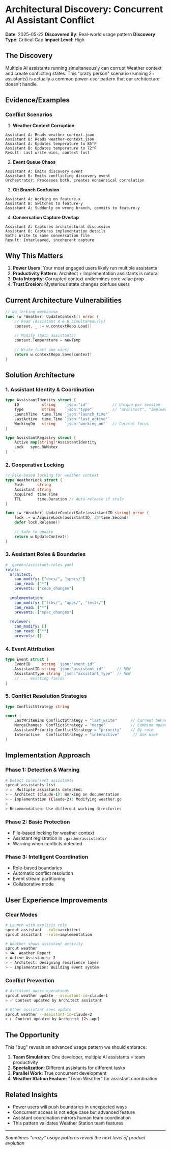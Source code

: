 # Architectural Discovery: Concurrent AI Assistant Conflict

**Date**: 2025-05-22
**Discovered By**: Real-world usage pattern
**Discovery Type**: Critical Gap
**Impact Level**: High

## The Discovery

Multiple AI assistants running simultaneously can corrupt Weather context and create conflicting states. This "crazy person" scenario (running 2+ assistants) is actually a common power-user pattern that our architecture doesn't handle.

## Evidence/Examples

### Conflict Scenarios

1. **Weather Context Corruption**
```
Assistant A: Reads weather-context.json
Assistant B: Reads weather-context.json
Assistant A: Updates temperature to 85°F
Assistant B: Updates temperature to 72°F
Result: Last write wins, context lost
```

2. **Event Queue Chaos**
```
Assistant A: Emits discovery event
Assistant B: Emits conflicting discovery event
Orchestrator: Processes both, creates nonsensical correlation
```

3. **Git Branch Confusion**
```
Assistant A: Working on feature-x
Assistant B: Switches to feature-y
Assistant A: Suddenly on wrong branch, commits to feature-y
```

4. **Conversation Capture Overlap**
```
Assistant A: Captures architectural discussion
Assistant B: Captures implementation details
Both: Write to same conversation file
Result: Interleaved, incoherent capture
```

## Why This Matters

1. **Power Users**: Your most engaged users likely run multiple assistants
2. **Productivity Pattern**: Architect + Implementation assistants is natural
3. **Data Integrity**: Corrupted context undermines core value prop
4. **Trust Erosion**: Mysterious state changes confuse users

## Current Architecture Vulnerabilities

```go
// No locking mechanism
func (w *Weather) UpdateContext() error {
    // Read (Assistant A & B simultaneously)
    context, _ := w.contextRepo.Load()
    
    // Modify (Both assistants)
    context.Temperature = newTemp
    
    // Write (Last one wins)
    return w.contextRepo.Save(context)
}
```

## Solution Architecture

### 1. Assistant Identity & Coordination

```go
type AssistantIdentity struct {
    ID          string    `json:"id"`          // Unique per session
    Type        string    `json:"type"`        // "architect", "implementation", etc
    LaunchTime  time.Time `json:"launch_time"`
    LastActive  time.Time `json:"last_active"`
    WorkingOn   string    `json:"working_on"`  // Current focus
}

type AssistantRegistry struct {
    Active map[string]*AssistantIdentity
    Lock   sync.RWMutex
}
```

### 2. Cooperative Locking

```go
// File-based locking for weather context
type WeatherLock struct {
    Path      string
    Assistant string
    Acquired  time.Time
    TTL       time.Duration // Auto-release if stale
}

func (w *Weather) UpdateContextSafe(assistantID string) error {
    lock := w.AcquireLock(assistantID, 30*time.Second)
    defer lock.Release()
    
    // Safe to update
    return w.UpdateContext()
}
```

### 3. Assistant Roles & Boundaries

```yaml
# .garden/assistant-roles.yaml
roles:
  architect:
    can_modify: ["docs/", "specs/"]
    can_read: ["*"]
    prevents: ["code_changes"]
    
  implementation:
    can_modify: ["libs/", "apps/", "tests/"]
    can_read: ["*"]
    prevents: ["spec_changes"]
    
  reviewer:
    can_modify: []
    can_read: ["*"]
    prevents: []
```

### 4. Event Attribution

```go
type Event struct {
    EventID     string `json:"event_id"`
    AssistantID string `json:"assistant_id"`     // NEW
    AssistantType string `json:"assistant_type"` // NEW
    // ... existing fields
}
```

### 5. Conflict Resolution Strategies

```go
type ConflictStrategy string

const (
    LastWriteWins ConflictStrategy = "last_write"      // Current behavior
    MergeChanges  ConflictStrategy = "merge"           // Combine updates
    AssistantPriority ConflictStrategy = "priority"    // By role
    Interactive   ConflictStrategy = "interactive"      // Ask user
)
```

## Implementation Approach

### Phase 1: Detection & Warning
```bash
# Detect concurrent assistants
sprout assistants list
> ⚠️  Multiple assistants detected:
> - Architect (Claude-1): Working on documentation
> - Implementation (Claude-2): Modifying weather.go
> 
> Recommendation: Use different working directories
```

### Phase 2: Basic Protection
- File-based locking for weather context
- Assistant registration in `.garden/assistants/`
- Warning when conflicts detected

### Phase 3: Intelligent Coordination
- Role-based boundaries
- Automatic conflict resolution
- Event stream partitioning
- Collaborative mode

## User Experience Improvements

### Clear Modes
```bash
# Launch with explicit role
sprout assistant --role=architect
sprout assistant --role=implementation

# Weather shows assistant activity
sprout weather
> 🌤️  Weather Report
> Active Assistants: 2
> - Architect: Designing resilience layer
> - Implementation: Building event system
```

### Conflict Prevention
```bash
# Assistant-aware operations
sprout weather update --assistant-id=claude-1
> ✅ Context updated by Architect assistant

# Other assistant sees update
sprout weather --assistant-id=claude-2
> ℹ️  Context updated by Architect (2s ago)
```

## The Opportunity

This "bug" reveals an advanced usage pattern we should embrace:
1. **Team Simulation**: One developer, multiple AI assistants = team productivity
2. **Specialization**: Different assistants for different tasks
3. **Parallel Work**: True concurrent development
4. **Weather Station Feature**: "Team Weather" for assistant coordination

## Related Insights

- Power users will push boundaries in unexpected ways
- Concurrent access is not edge case but advanced feature
- Assistant coordination mirrors human team coordination
- This pattern validates Weather Station team features

---

*Sometimes "crazy" usage patterns reveal the next level of product evolution*